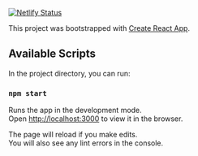 [![Netlify Status](https://api.netlify.com/api/v1/badges/8fafacd1-a9f5-4f57-bd1d-ded473f0da4f/deploy-status)](https://app.netlify.com/sites/wildfusion-test/deploys)

This project was bootstrapped with [Create React App](https://github.com/facebook/create-react-app).

## Available Scripts

In the project directory, you can run:

### `npm start`

Runs the app in the development mode.<br />
Open [http://localhost:3000](http://localhost:3000) to view it in the browser.

The page will reload if you make edits.<br />
You will also see any lint errors in the console.
